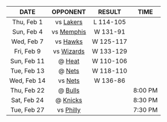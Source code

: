 |    DATE     |              OPPONENT              |  RESULT   |  TIME   |
|:-----------:|:----------------------------------:|:---------:|:-------:|
| Thu, Feb 1  |       vs [Lakers](/r/lakers)       | L 114-105 |         |
| Sun, Feb 4  | vs [Memphis](/r/memphisgrizzlies)  | W 131-91  |         |
| Wed, Feb 7  |    vs [Hawks](/r/AtlantaHawks)     | W 125-117 |         |
| Fri, Feb 9  | vs [Wizards](/r/washingtonwizards) | W 133-129 |         |
| Sun, Feb 11 |         @ [Heat](/r/heat)          | W 110-106 |         |
| Tue, Feb 13 |        @ [Nets](/r/GoNets)         | W 118-110 |         |
| Wed, Feb 14 |        vs [Nets](/r/GoNets)        | W 136-86  |         |
| Thu, Feb 22 |     @ [Bulls](/r/chicagobulls)     |           | 8:00 PM |
| Sat, Feb 24 |      @ [Knicks](/r/NYKnicks)       |           | 8:30 PM |
| Tue, Feb 27 |       vs [Philly](/r/sixers)       |           | 7:30 PM |